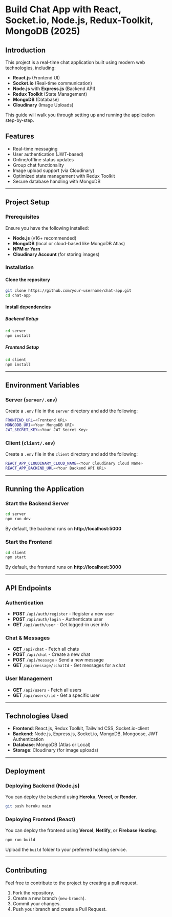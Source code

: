 ﻿# Build Chat App with React, Socket.io, Node.js, Redux-Toolkit, MongoDB (2025)

## Introduction
This project is a real-time chat application built using modern web technologies, including:

- **React.js** (Frontend UI)
- **Socket.io** (Real-time communication)
- **Node.js** with **Express.js** (Backend API)
- **Redux Toolkit** (State Management)
- **MongoDB** (Database)
- **Cloudinary** (Image Uploads)

This guide will walk you through setting up and running the application step-by-step.

## Features
- Real-time messaging
- User authentication (JWT-based)
- Online/offline status updates
- Group chat functionality
- Image upload support (via Cloudinary)
- Optimized state management with Redux Toolkit
- Secure database handling with MongoDB

---

## Project Setup

### Prerequisites
Ensure you have the following installed:
- **Node.js** (v16+ recommended)
- **MongoDB** (local or cloud-based like MongoDB Atlas)
- **NPM or Yarn**
- **Cloudinary Account** (for storing images)

### Installation
#### Clone the repository
```sh
git clone https://github.com/your-username/chat-app.git
cd chat-app
```
#### Install dependencies
##### Backend Setup
```sh
cd server
npm install
```
##### Frontend Setup
```sh
cd client
npm install
```

---

## Environment Variables
### Server (`server/.env`)
Create a `.env` file in the `server` directory and add the following:
```sh
FRONTEND_URL=<Frontend URL>
MONGODB_URI=<Your MongoDB URI>
JWT_SECRET_KEY=<Your JWT Secret Key>
```

### Client (`client/.env`)
Create a `.env` file in the `client` directory and add the following:
```sh
REACT_APP_CLOUDINARY_CLOUD_NAME=<Your Cloudinary Cloud Name>
REACT_APP_BACKEND_URL=<Your Backend API URL>
```

---

## Running the Application
### Start the Backend Server
```sh
cd server
npm run dev
```
By default, the backend runs on **http://localhost:5000**

### Start the Frontend
```sh
cd client
npm start
```
By default, the frontend runs on **http://localhost:3000**

---

## API Endpoints
### Authentication
- **POST** `/api/auth/register` - Register a new user
- **POST** `/api/auth/login` - Authenticate user
- **GET** `/api/auth/user` - Get logged-in user info

### Chat & Messages
- **GET** `/api/chat` - Fetch all chats
- **POST** `/api/chat` - Create a new chat
- **POST** `/api/message` - Send a new message
- **GET** `/api/message/:chatId` - Get messages for a chat

### User Management
- **GET** `/api/users` - Fetch all users
- **GET** `/api/users/:id` - Get a specific user

---

## Technologies Used
- **Frontend**: React.js, Redux Toolkit, Tailwind CSS, Socket.io-client
- **Backend**: Node.js, Express.js, Socket.io, MongoDB, Mongoose, JWT Authentication
- **Database**: MongoDB (Atlas or Local)
- **Storage**: Cloudinary (for image uploads)

---

## Deployment
### Deploying Backend (Node.js)
You can deploy the backend using **Heroku**, **Vercel**, or **Render**.
```sh
git push heroku main
```

### Deploying Frontend (React)
You can deploy the frontend using **Vercel**, **Netlify**, or **Firebase Hosting**.
```sh
npm run build
```
Upload the `build` folder to your preferred hosting service.

---

## Contributing
Feel free to contribute to the project by creating a pull request.
1. Fork the repository.
2. Create a new branch (`new-branch`).
3. Commit your changes.
4. Push your branch and create a Pull Request.
